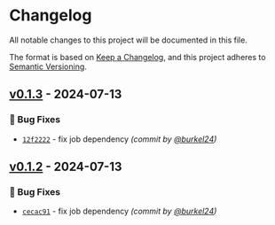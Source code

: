 # Changelog
All notable changes to this project will be documented in this file.

The format is based on [Keep a Changelog](https://keepachangelog.com/en/1.0.0/),
and this project adheres to [Semantic Versioning](https://semver.org/spec/v2.0.0.html).

## [v0.1.3] - 2024-07-13
### :bug: Bug Fixes
- [`12f2222`](https://github.com/mole-squad/soq-tui/commit/12f22227d936c01fcff25854bf59bc03e259eecd) - fix job dependency *(commit by [@burkel24](https://github.com/burkel24))*


## [v0.1.2] - 2024-07-13
### :bug: Bug Fixes
- [`cecac91`](https://github.com/mole-squad/soq-tui/commit/cecac9126802fe34c09f7011a38823f6a15edf0f) - fix job dependency *(commit by [@burkel24](https://github.com/burkel24))*

[v0.1.2]: https://github.com/mole-squad/soq-tui/compare/v0.1.1...v0.1.2
[v0.1.3]: https://github.com/mole-squad/soq-tui/compare/v0.1.2...v0.1.3

